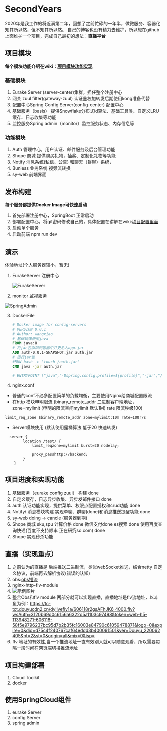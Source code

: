# SecondYears

2020年是我工作的将近满第二年，回想了之前忙碌的一年半，做微服务、容器化 知其所以然，但不知其所以然。
自己的博客也没有精力去维护，所以想在github上面维护一个项目，完成自己最初的想法：**直播平台** </br>
## 项目模块
**每个模块功能介绍在wiki：[项目模块功能实现](https://github.com/wangxiao1002/SecondYears/wiki/%E9%A1%B9%E7%9B%AE%E6%A8%A1%E5%9D%97%E5%85%B7%E4%BD%93%E5%8A%9F%E8%83%BD%E4%BB%8B%E7%BB%8D)**
### 基础模块
1. Eurake Server (server-center)集群，担任整个注册中心 
2. 网关 zuul filter(gateway-zuul) 认证鉴权加转发后期使用kong准备代替
3. 配置中心Spring Config Server(config-center) 配置中心
4. 基础服务（basis） 提供Snowflake分布式id算法、基础工具类、自定义LRU缓存、日志收集等功能
5. 监控服务Spring admin（monitor）监控服务状态、内存信息等
### 功能模块
1. Auth 管理中心，用户认证、邮件服务及后台管理功能
2. Shope 商城 提供购买礼物，抽奖、定制化礼物等功能
3. Notify 消息系统(私信、公告) 和聊天（群聊）系统，
4.  Buniess 业务系统 视频流转换
5. sy-web 前端界面
## 发布构建
**每个服务都提供Docker Image可快速启动**
1. 首先部署注册中心，SpringBoot 正常启动
2. 部署配置中心，将git密码修改自己的，具体配置在讲解在wiki:[项目配置里面](https://github.com/wangxiao1002/SecondYears/wiki/%E9%A1%B9%E7%9B%AE%E9%9C%80%E8%A6%81%E9%85%8D%E7%BD%AE%E5%8F%82%E6%95%B0)
3. 启动单个服务
4. 启动前端 npm run dev
## 演示
体验地址(个人服务器较小，暂无)

1. EurakeServer 注册中心

   ![EurakeServer](https://note.youdao.com/yws/api/personal/file/E97E19BE2E0E427CB08A44A0D3148BB3?method=download&shareKey=4cac55722846dc33bb9e591f1c25a50c)

2.  monitor 监视服务

   ![SpringAdmin](https://note.youdao.com/yws/api/personal/file/89CD7CB2E1CE4AA08385A229AFE9513D?method=download&shareKey=96580ab6bc52791f2a6ca54b9d0ad496)

3. DockerFile

   ```dockerfile
   # Docker image for config-servers
   # VERSION 0.0.1
   # Author: wangxiao
   # 基础镜像使用java
   FROM java:8
   # 将jar包添加到容器中并更名为app.jar
   ADD auth-0.0.1-SNAPSHOT.jar auth.jar 
   # 运行jar包
   #RUN bash -c 'touch /auth.jar'
   CMD java -jar auth.jar 
   
   # ENTRYPOINT ["java","-Dspring.config.profile=${profile}","-jar","/eurake-server.jar"]
   ```
4. nginx.conf 
 * 普通的conf不必多配置简单的负载均衡，主要使用Nginx给商城配置限流
 * 在http 模块申明限流 (binary_remote_addr 二进制客户端地址，zone=mylimit (申明的限流空间mylimit 默认1M) rate 限流秒级100)
 ```
 limit_req_zone $binary_remote_addr zone=mylimit:10m rate=100r/s
 ```
 * Server模块使用 (默认使用露桶算法 低于20 快速转发)
 ```
   server {
         location /test/ {
             limit_reqzone=mylimit burst=20 nodelay;
    
             proxy_passhttp://backend;
         }
     }
 ```

## 项目进度和实现功能
1. 基础服务（eurake config zuul） 构建 done
3. 自定义缓存，日志异步收集、异步发邮件接口 done
2. auth 认证功能实现，提供菜单、权限点配置授权和crud功能 done
3. Notify/ 消息模块构建 实现单聊、群聊(done)和消息推送提醒功能 done
4. sy-web doing -> cancle (服务器到期)
5. Shope 商城 sku,spu 计算价格 done 微信支付done es搜索 done 使用百度查询快递(百度不支持顺丰 正在研究so.com) done
7. Shope 实现秒杀功能 
## 直播（实现重点）
1. 之前认为的直播是 后端推送二进制流，类似webSocket推送，结合netty 自定义协议，前端再去解析协议(错误的认知)
2. obs:[obs推流](https://github.com/obsproject/obs-studio) 
3. nginx-http-flv-module[](https://github.com/winshining/nginx-http-flv-module)
4. ![示例图片](https://github.com/winshining/nginx-http-flv-module/blob/master/samples/flv.js.png)
5. 整合Obs和flv module 两部分就可以实现直播，直播地址是flv流地址，以斗鱼为例：https://tc-tct.douyucdn2.cn/dyliveflv1a/606118r2gsAFhJK6_4000.flv?wsAuth=3120b69d0c6156a6322d5a1103c97498&token=web-h5-113948271-606118-58f5e9796237bc95d7b2b35fc16003e84790c61059478871&logo=0&expire=0&did=d75c4f240767caf64eddd3b400091501&ver=Douyu_220062405&pt=2&st=0&origin=all&mix=0&isp=
6. flv 地址的有效性,当一个推流地址一直有效别人就可以随意观看，所以需要每隔一段时间在网页端切换推流地址
## 项目构建部署
1. Cloud Toolkit
2. docker
## 使用SpringCloud组件
1. eurake Server 
2. config Server
3. spring admin
